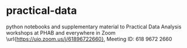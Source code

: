 # practical-data

python notebooks and supplementary material to Practical Data Analysis workshops at PHAB and 
everywhere in Zoom \url{https://uio.zoom.us/j/61896722660}, Meeting ID: 618 9672 2660
